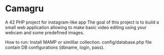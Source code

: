 # Camagru
A 42 PHP project for instagram-like app
The goal of this project is to build a small web application allowing to make basic video editing using your webcam and some predefined images.

How to run: Install MAMP or similliar collection. config/database.php file contain DB configurations (dbname, login, pass).

